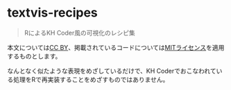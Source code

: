# textvis-recipes

> RによるKH Coder風の可視化のレシピ集

本文については[CC BY](https://creativecommons.org/licenses/by/4.0/)、掲載されているコードについては[MITライセンス](https://github.com/paithiov909/textvis-recipes/blob/main/LICENSE.md)を適用するものとします。

なんとなく似たような表現をめざしているだけで、KH Coderでおこなわれている処理をRで再実装することをめざすものではありません。
